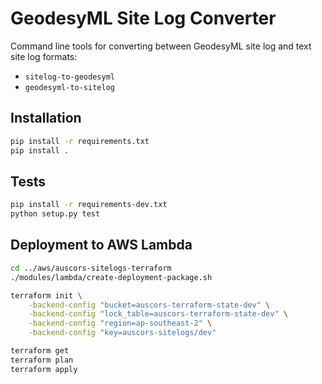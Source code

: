 # GeodesyML Site Log Converter
Command line tools for converting between GeodesyML site log and text site log formats:

* `sitelog-to-geodesyml`
* `geodesyml-to-sitelog`

## Installation

```bash
pip install -r requirements.txt
pip install .
```

## Tests

``` bash
pip install -r requirements-dev.txt
python setup.py test
```

## Deployment to AWS Lambda

```bash
cd ../aws/auscors-sitelogs-terraform
./modules/lambda/create-deployment-package.sh

terraform init \
	-backend-config "bucket=auscors-terraform-state-dev" \
	-backend-config "lock_table=auscors-terraform-state-dev" \
	-backend-config "region=ap-southeast-2" \
	-backend-config "key=auscors-sitelogs/dev"

terraform get
terraform plan
terraform apply
```
